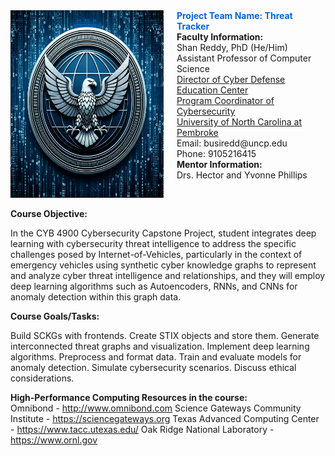 <div class="columns">
  <div class="column">
    <img src="Hero.png" width="300" height="300" alt="Hero Logo">
  </div>
  <div class="column">
    <font color="#0366d6"><strong>Project Team Name: Threat Tracker</strong></font> <br>
    <strong>Faculty Information:</strong><br>
    Shan Reddy, PhD (He/Him)<br>
    Assistant Professor of Computer Science<br>
    <a href="https://www.uncp.edu/departments/mathematics-and-computer-science/uncp-cyber-defense-education-center">Director of Cyber Defense Education Center</a><br>
    <a href="https://www.uncp.edu/departments/mathematics-and-computer-science/computer-science/cybersecurity">Program Coordinator of Cybersecurity</a><br>
    <a href="https://www.uncp.edu/">University of North Carolina at Pembroke</a><br>
    Email: busiredd@uncp.edu<br>
    Phone: 9105216415<br>
    <strong>Mentor Information:</strong><br>
    Drs. Hector and Yvonne Phillips
  </div>
</div>


<strong>Course Objective:</strong><br> 

In the CYB 4900 Cybersecurity Capstone Project, student integrates deep learning with cybersecurity threat intelligence to address the specific challenges posed by Internet-of-Vehicles, particularly in the context of emergency vehicles using synthetic cyber knowledge graphs to represent and analyze cyber threat intelligence and relationships, and they will employ deep learning algorithms such as Autoencoders, RNNs, and CNNs for anomaly detection within this graph data. 

<strong>Course Goals/Tasks:</strong><br>

Build SCKGs with frontends.
Create STIX objects and store them.
Generate interconnected threat graphs and visualization.
Implement deep learning algorithms.
Preprocess and format data.
Train and evaluate models for anomaly detection.
Simulate cybersecurity scenarios.
Discuss ethical considerations.


<strong>High-Performance Computing Resources in the course:</strong><br>
Omnibond - http://www.omnibond.com
Science Gateways Community Institute - https://sciencegateways.org
Texas Advanced Computing Center - https://www.tacc.utexas.edu/
Oak Ridge National Laboratory - https://www.ornl.gov





